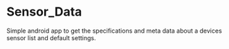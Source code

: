 # Sensor_Data

Simple android app to get the specifications and meta data about a devices sensor list and default settings.
